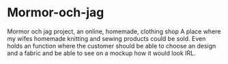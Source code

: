 # Mormor-och-jag
Mormor och jag project, an online, homemade, clothing shop
A place where my wifes homemade knitting and sewing products could be sold. Even holds an function where the customer should be able to choose an design and a fabric and be able to see on a mockup how it would look IRL.
